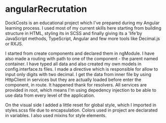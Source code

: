 # angularRecrutation

DockCosts is an educational project which I've prepared during my Angular learning process. I used most of my current skills here starting from building structure in HTML, styling its in SCSS and finally giving its a 'life'by JavaScript methods, TypeScript, Angular and few more tools like Decimal.js or RXJS.

I started from create components and declared them in ngModule. I have also made a routing with path to one of the component - the parent named container. I have typed all data and also created my own models in config.interface.ts files. I made a directive which is responsible for
allow to input only digits with two decimal. I get the data from inner file by using HttpClient in services but they are actually loaded before enter the component, in route. It happened thank for resolvers. All services are provided in root, which means I'm using depedency injection to be able to use data from every level of the application.

On the visual side I added a little reset for global style, which I imported in styles.scss file due to encapsulation. Colors used in project are declarated in variables. I also used mixins for style elements.
